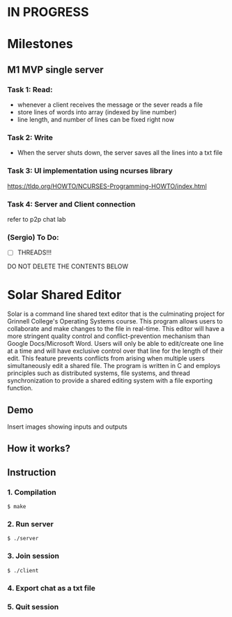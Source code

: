 # __IN PROGRESS__
# Milestones

## M1 MVP single server

### Task 1: Read: 

- whenever a client receives the message or the sever reads a file 
- store lines of words into array (indexed by line number)
- line length, and number of lines can be fixed right now

### Task 2: Write

- When the server shuts down, the server saves all the lines into a txt file 

### Task 3: UI implementation using ncurses library

https://tldp.org/HOWTO/NCURSES-Programming-HOWTO/index.html

### Task 4: Server and Client connection

refer to p2p chat lab

### (Sergio) To Do:
- [ ] THREADS!!!
 
 
DO NOT DELETE THE CONTENTS BELOW

# Solar Shared Editor
Solar is a command line shared text editor that is the culminating project for Grinnell College's Operating Systems course. This program allows users to collaborate and make changes to the file in real-time. This editor will have a more stringent quality control and conflict-prevention mechanism than Google Docs/Microsoft Word. Users will only be able to edit/create one line at a time and will have exclusive control over that line for the length of their edit. This feature prevents conflicts from arising when multiple users simultaneously edit a shared file. The program is written in C and employs principles such as distributed systems, file systems, and thread synchronization to provide a shared editing system with a file exporting function.

## Demo
Insert images showing inputs and outputs

## How it works?

## Instruction
### 1. Compilation 
```
$ make
```

### 2. Run server
```
$ ./server
```

### 3. Join session
```
$ ./client 
```

### 4. Export chat as a txt file

### 5. Quit session
